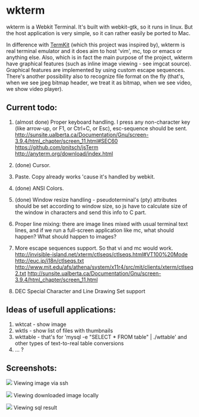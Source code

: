 # wkterm

wkterm is a Webkit Terminal. It's built with webkit-gtk, so it runs in linux. But the host application is very simple, so it can rather easily be ported to Mac.

In difference with [TermKit](https://github.com/unconed/TermKit/) (which this project was inspired by), wkterm is real terminal emulator and it does aim to host 'vim', mc, top or emacs or anything else. 
Also, which is in fact the main purpose of the project, wkterm have graphical features (such as inline image viewing - see imgcat source). Graphical features are implemented by using custom escape sequences. There's another possibility also to recognize file format on the fly (that's, when we see jpeg bitmap header, we treat it as bitmap, when we see video, we show video player).

## Current todo:

1. (almost done) Proper keyboard handling. I press any non-character key (like arrow-up, or F1, or Ctrl+C, or Esc), esc-sequence should be sent.
	http://sunsite.ualberta.ca/Documentation/Gnu/screen-3.9.4/html_chapter/screen_11.html#SEC60
	https://github.com/pnitsch/jsTerm
	http://anyterm.org/download/index.html

2. (done) Cursor.
3. Paste. Copy already works 'cause it's handled by webkit.
4. (done) ANSI Colors.
5. (done) Window resize handling - pseudoterminal's (pty) attributes should be set according to window size, so js have to calculate size of the window in characters and send this info to C part.
6. Proper line mixing: there are image lines mixed with usual terminal text lines, and if we run a full-screen application like mc, what should happen? What should happen to images?
7. More escape sequences support. So that vi and mc would work.
	http://invisible-island.net/xterm/ctlseqs/ctlseqs.html#VT100%20Mode
	http://euc.jp/i18n/ctlseqs.txt
	http://www.mit.edu/afs/athena/system/x11r4/src/mit/clients/xterm/ctlseq2.txt
	http://sunsite.ualberta.ca/Documentation/Gnu/screen-3.9.4/html_chapter/screen_11.html
8. DEC Special Character and Line Drawing Set support

## Ideas of usefull applications:

1. wktcat - show image
2. wktls - show list of files with thumbnails
3. wkttable - that's for 'mysql -e "SELECT * FROM table" | ./wttable' and other types of text-to-real table conversions
4. ... ?

## Screenshots:

![](http://i52.tinypic.com/30w4b5g.png)
Viewing image via ssh

![](http://i51.tinypic.com/2lvgy89.png)
Viewing downloaded image locally

![](http://i55.tinypic.com/2l12si.png)
Viewing sql result
